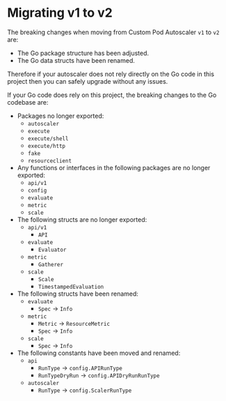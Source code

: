 # Migrating v1 to v2

The breaking changes when moving from Custom Pod Autoscaler `v1` to `v2` are:

- The Go package structure has been adjusted.
- The Go data structs have been renamed.

Therefore if your autoscaler does not rely directly on the Go code in this project then you can safely upgrade without
any issues.

If your Go code does rely on this project, the breaking changes to the Go codebase are:

- Packages no longer exported:
  - `autoscaler`
  - `execute`
  - `execute/shell`
  - `execute/http`
  - `fake`
  - `resourceclient`
- Any functions or interfaces in the following packages are no longer exported:
  - `api/v1`
  - `config`
  - `evaluate`
  - `metric`
  - `scale`
- The following structs are no longer exported:
  - `api/v1`
    - `API`
  - `evaluate`
    - `Evaluator`
  - `metric`
    - `Gatherer`
  - `scale`
    - `Scale`
    - `TimestampedEvaluation`
- The following structs have been renamed:
  - `evaluate`
    - `Spec` -> `Info`
  - `metric`
    - `Metric` -> `ResourceMetric`
    - `Spec` -> `Info`
  - `scale`
    - `Spec` -> `Info`
- The following constants have been moved and renamed:
  - `api`
    - `RunType` -> `config.APIRunType`
    - `RunTypeDryRun` -> `config.APIDryRunRunType`
  - `autoscaler`
     - `RunType` -> `config.ScalerRunType`
